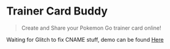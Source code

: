 # Trainer Card Buddy

> Create and Share your Pokemon Go trainer card online!

Waiting for Glitch to fix CNAME stuff, demo can be found [Here](https://immannino-pogo-player-card-api.glitch.me/)
